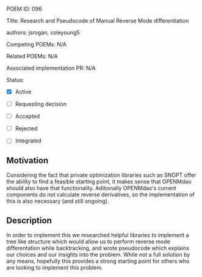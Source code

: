 POEM ID:  096

Title:  Research and Pseudocode of Manual Reverse Mode differentiation

authors: jsrogan, coleyoung5

Competing POEMs:  N/A

Related POEMs: N/A

Associated implementation PR: N/A


Status:

- [x] Active
- [ ] Requesting decision
- [ ] Accepted
- [ ] Rejected
- [ ] Integrated



## Motivation
Considering the fact that private optimization libraries such as SNOPT offer the ability to find a feasible starting point, it makes sense that OPENMdao should also have that functionality. Aditionally OPENMdao's current components do not calculate reverse derivatives, so the implementation of this is also necessary (and still ongoing).



## Description
In order to implement this we researched helpful libraries to implement a tree like structure which would allow us to perform reverse mode differentation while backtracking, and wrote pseudocode which explains our choices and our insights into the problem. While not a full solution by any means, hopefully this provides a strong starting point for others who are looking to implement this problem.




